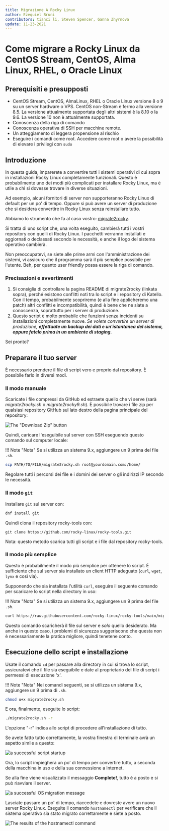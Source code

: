 ```yaml
---
title: Migrazione A Rocky Linux
author: Ezequiel Bruni
contributors: tianci li, Steven Spencer, Ganna Zhyrnova
update: 11-23-2021
---
```


# Come migrare a Rocky Linux da CentOS Stream, CentOS, Alma Linux, RHEL, o Oracle Linux

## Prerequisiti e presupposti

- CentOS Stream, CentOS, AlmaLinux, RHEL o Oracle Linux versione 8 o 9 su un server hardware o VPS. CentOS non-Stream è fermo alla versione 8.5. La versione attualmente supportata degli altri sistemi è la 8.10 o la 9.6. La versione 10 non è attualmente supportata.
- Conoscenza della riga di comando
- Conoscenza operativa di SSH per macchine remote.
- Un atteggiamento di leggera propensione al rischio
- Eseguire i comandi come root. Accedere come root o avere la possibilità di elevare i privilegi con `sudo`

## Introduzione

In questa guida, imparerete a convertire tutti i sistemi operativi di cui sopra in installazioni Rocky Linux completamente funzionali. Questo è probabilmente uno dei modi più complicati per installare Rocky Linux, ma è utile a chi si dovesse trovare in diverse situazioni.

Ad esempio, alcuni fornitori di server non supporteranno Rocky Linux di default per un po' di tempo. Oppure si può avere un server di produzione che si desidera convertire in Rocky Linux senza reinstallare tutto.

Abbiamo lo strumento che fa al caso vostro: [migrate2rocky](https://github.com/rocky-linux/rocky-tools/tree/main/migrate2rocky).

Si tratta di uno script che, una volta eseguito, cambierà tutti i vostri repository con quelli di Rocky Linux. I pacchetti verranno installati e aggiornati o declassati secondo le necessità, e anche il logo del sistema operativo cambierà.

Non preoccupatevi, se siete alle prime armi con l'amministrazione dei sistemi, vi assicuro che il programma sarà il più semplice possibile per l'utente. Beh, per quanto user friendly possa essere la riga di comando.

### Precisazioni e avvertimenti

1. Si consiglia di controllare la pagina README di migrate2rocky (linkata sopra), perché esistono conflitti noti tra lo script e i repository di Katello. Con il tempo, probabilmente scopriremo (e alla fine applicheremo una patch) altri conflitti e incompatibilità, quindi è bene che ne siate a conoscenza, soprattutto per i server di produzione.
2. Questo script è molto probabile che funzioni senza incidenti su installazioni completamente nuove. _Se volete convertire un server di produzione, **effettuate un backup dei dati e un'istantanea del sistema, oppure fatelo prima in un ambiente di staging.**_

Sei pronto?

## Preparare il tuo server

È necessario prendere il file di script vero e proprio dal repository. È possibile farlo in diversi modi.

### Il modo manuale

Scaricate i file compressi da GitHub ed estraete quello che vi serve (sarà *migrate2rocky.sh* o *migrate2rocky9.sh*). È possibile trovare i file zip per qualsiasi repository GitHub sul lato destro della pagina principale del repository:

![The "Download Zip" button](images/migrate2rocky-github-zip.png)

Quindi, caricare l'eseguibile sul server con SSH eseguendo questo comando sul computer locale:

!!! Note "Nota"
    Se si utilizza un sistema 9.x, aggiungere un 9 prima del file `.sh`.

```bash
scp PATH/TO/FILE/migrate2rocky.sh root@yourdomain.com:/home/
```

Regolare tutti i percorsi dei file e i domini dei server o gli indirizzi IP secondo le necessità.

### Il modo `git`

Installare `git` sul server con:

```bash
dnf install git
```

Quindi clona il repository rocky-tools con:

```git
git clone https://github.com/rocky-linux/rocky-tools.git
```

Nota: questo metodo scarica tutti gli script e i file dal repository rocky-tools.

### Il modo più semplice

Questo è probabilmente il modo più semplice per ottenere lo script. È sufficiente che sul server sia installato un client HTTP adeguato (`curl`, `wget`, `lynx` e così via).

Supponendo che sia installata l'utilità `curl`, eseguire il seguente comando per scaricare lo script nella directory in uso:

!!! Note "Nota"
    Se si utilizza un sistema 9.x, aggiungere un 9 prima del file `.sh`.

```bash
curl https://raw.githubusercontent.com/rocky-linux/rocky-tools/main/migrate2rocky/migrate2rocky.sh -o migrate2rocky.sh
```

Questo comando scaricherà il file sul server e *solo* quello desiderato. Ma anche in questo caso, i problemi di sicurezza suggeriscono che questa non è necessariamente la pratica migliore, quindi tenetene conto.

## Esecuzione dello script e installazione

Usate il comando `cd` per passare alla directory in cui si trova lo script, assicuratevi che il file sia eseguibile e date al proprietario del file di script i permessi di esecuzione 'x'.

!!! Note "Nota"
    Nei comandi seguenti, se si utilizza un sistema 9.x, aggiungere un 9 prima di `.sh`.

```bash
chmod u+x migrate2rocky.sh
```

E ora, finalmente, eseguite lo script:

```bash
./migrate2rocky.sh -r
```

L'opzione "-r" indica allo script di procedere all'installazione di tutto.

Se avete fatto tutto correttamente, la vostra finestra di terminale avrà un aspetto simile a questo:

![a successful script startup](images/migrate2rocky-convert-01.png)

Ora, lo script impiegherà un po' di tempo per convertire tutto, a seconda della macchina in uso e della sua connessione a Internet.

Se alla fine viene visualizzato il messaggio **Complete!**, tutto è a posto e si può riavviare il server.

![a successful OS migration message](images/migrate2rocky-convert-02.png)

Lasciate passare un po' di tempo, riaccedete e dovreste avere un nuovo server Rocky Linux. Eseguite il comando `hostnamectl` per verificare che il sistema operativo sia stato migrato correttamente e siete a posto.

![The results of the hostnamectl command](images/migrate2rocky-convert-03.png)
